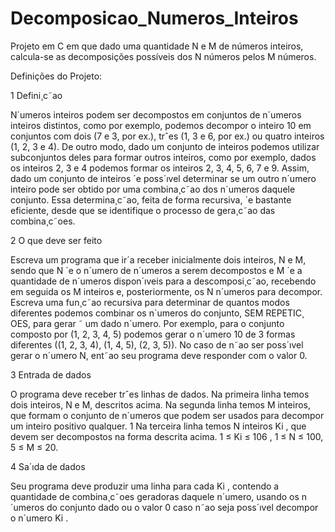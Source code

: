 # Decomposicao_Numeros_Inteiros
Projeto em C em que dado uma quantidade N e M de números inteiros, calcula-se as decomposições possíveis dos N números pelos M números. 

Definições do Projeto:

1 Defini¸c˜ao

N´umeros inteiros podem ser decompostos em conjuntos de n´umeros inteiros
distintos, como por exemplo, podemos decompor o inteiro 10 em conjuntos com
dois (7 e 3, por ex.), trˆes (1, 3 e 6, por ex.) ou quatro inteiros (1, 2, 3 e 4).
De outro modo, dado um conjunto de inteiros podemos utilizar subconjuntos
deles para formar outros inteiros, como por exemplo, dados os inteiros 2, 3 e 4
podemos formar os inteiros 2, 3, 4, 5, 6, 7 e 9.
Assim, dado um conjunto de inteiros ´e poss´ıvel determinar se um outro
n´umero inteiro pode ser obtido por uma combina¸c˜ao dos n´umeros daquele conjunto. Essa determina¸c˜ao, feita de forma recursiva, ´e bastante eficiente, desde
que se identifique o processo de gera¸c˜ao das combina¸c˜oes.

2 O que deve ser feito

Escreva um programa que ir´a receber inicialmente dois inteiros, N e M, sendo
que N ´e o n´umero de n´umeros a serem decompostos e M ´e a quantidade de
n´umeros dispon´ıveis para a descomposi¸c˜ao, recebendo em seguida os M inteiros
e, posteriormente, os N n´umeros para decompor.
Escreva uma fun¸c˜ao recursiva para determinar de quantos modos diferentes
podemos combinar os n´umeros do conjunto, SEM REPETIC¸ OES, para gerar ˜
um dado n´umero. Por exemplo, para o conjunto composto por (1, 2, 3, 4, 5)
podemos gerar o n´umero 10 de 3 formas diferentes ((1, 2, 3, 4), (1, 4, 5), (2, 3, 5)).
No caso de n˜ao ser poss´ıvel gerar o n´umero N, ent˜ao seu programa deve
responder com o valor 0.

3 Entrada de dados

O programa deve receber trˆes linhas de dados. Na primeira linha temos dois
inteiros, N e M, descritos acima.
Na segunda linha temos M inteiros, que formam o conjunto de n´umeros que
podem ser usados para decompor um inteiro positivo qualquer.
1
Na terceira linha temos N inteiros Ki
, que devem ser decompostos na forma
descrita acima.
1 ≤ Ki ≤ 106
, 1 ≤ N ≤ 100, 5 ≤ M ≤ 20.

4 Sa´ıda de dados

Seu programa deve produzir uma linha para cada Ki
, contendo a quantidade de
combina¸c˜oes geradoras daquele n´umero, usando os n´umeros do conjunto dado
ou o valor 0 caso n˜ao seja poss´ıvel decompor o n´umero Ki
.
